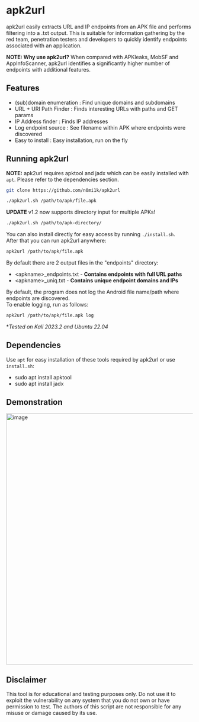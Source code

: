 # apk2url

apk2url easily extracts URL and IP endpoints from an APK file and performs filtering into a .txt output. This is suitable for information gathering by the red team, penetration testers and developers to quickly identify endpoints associated with an application.

**NOTE: Why use apk2url?** When compared with APKleaks, MobSF and AppInfoScanner, apk2url identifies a significantly higher number of endpoints with additional features. 

## Features
- (sub)domain enumeration : Find unique domains and subdomains
- URL + URI Path Finder : Finds interesting URLs with paths and GET params
- IP Address finder : Finds IP addresses
- Log endpoint source : See filename within APK where endpoints were discovered
- Easy to install : Easy installation, run on the fly

## Running apk2url
**NOTE:** apk2url requires apktool and jadx which can be easily installed with `apt`. Please refer to the dependencies section.
```bash
git clone https://github.com/n0mi1k/apk2url
```  
```bash
./apk2url.sh /path/to/apk/file.apk
```

**UPDATE** v1.2 now supports directory input for multiple APKs!
```bash
./apk2url.sh /path/to/apk-directory/
```

You can also install directly for easy access by running `./install.sh`.                        
After that you can run apk2url anywhere:
```bash
apk2url /path/to/apk/file.apk
```
By default there are 2 output files in the "endpoints" directory:  
- \<apkname\>_endpoints.txt - **Contains endpoints with full URL paths**
- \<apkname\>_uniq.txt - **Contains unique endpoint domains and IPs**

By default, the program does not log the Android file name/path where endpoints are discovered.    
To enable logging, run as follows:

```bash
apk2url /path/to/apk/file.apk log
```
**Tested on Kali 2023.2 and Ubuntu 22.04*

## Dependencies
Use `apt` for easy installation of these tools required by apk2url or use `install.sh`:
- sudo apt install apktool
- sudo apt install jadx

## Demonstration
<img width="679" alt="image" src="https://github.com/n0mi1k/apk2url/assets/28621928/f0459e53-f6d9-4e42-a2ed-e146fb36b520">

## Disclaimer
This tool is for educational and testing purposes only. Do not use it to exploit the vulnerability on any system that you do not own or have permission to test. The authors of this script are not responsible for any misuse or damage caused by its use.
